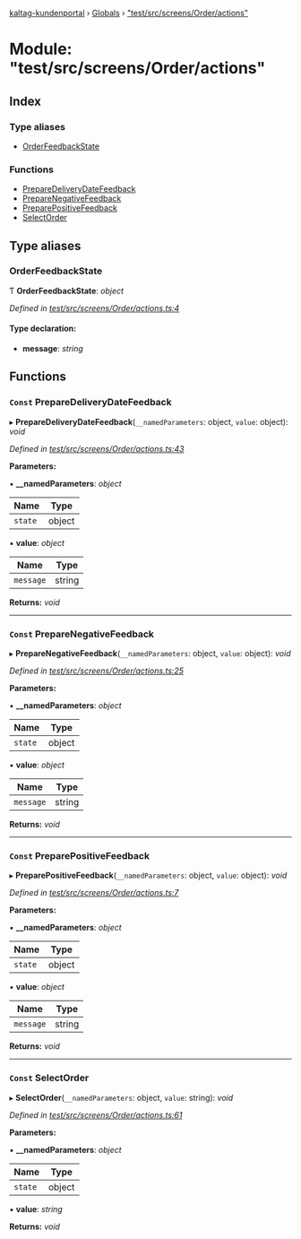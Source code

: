 [kaltag-kundenportal](../README.md) › [Globals](../globals.md) › ["test/src/screens/Order/actions"](_test_src_screens_order_actions_.md)

# Module: "test/src/screens/Order/actions"

## Index

### Type aliases

* [OrderFeedbackState](_test_src_screens_order_actions_.md#orderfeedbackstate)

### Functions

* [PrepareDeliveryDateFeedback](_test_src_screens_order_actions_.md#const-preparedeliverydatefeedback)
* [PrepareNegativeFeedback](_test_src_screens_order_actions_.md#const-preparenegativefeedback)
* [PreparePositiveFeedback](_test_src_screens_order_actions_.md#const-preparepositivefeedback)
* [SelectOrder](_test_src_screens_order_actions_.md#const-selectorder)

## Type aliases

###  OrderFeedbackState

Ƭ **OrderFeedbackState**: *object*

*Defined in [test/src/screens/Order/actions.ts:4](https://github.com/fopsdev/ovl/blob/f9b6194/test/src/screens/Order/actions.ts#L4)*

#### Type declaration:

* **message**: *string*

## Functions

### `Const` PrepareDeliveryDateFeedback

▸ **PrepareDeliveryDateFeedback**(`__namedParameters`: object, `value`: object): *void*

*Defined in [test/src/screens/Order/actions.ts:43](https://github.com/fopsdev/ovl/blob/f9b6194/test/src/screens/Order/actions.ts#L43)*

**Parameters:**

▪ **__namedParameters**: *object*

Name | Type |
------ | ------ |
`state` | object |

▪ **value**: *object*

Name | Type |
------ | ------ |
`message` | string |

**Returns:** *void*

___

### `Const` PrepareNegativeFeedback

▸ **PrepareNegativeFeedback**(`__namedParameters`: object, `value`: object): *void*

*Defined in [test/src/screens/Order/actions.ts:25](https://github.com/fopsdev/ovl/blob/f9b6194/test/src/screens/Order/actions.ts#L25)*

**Parameters:**

▪ **__namedParameters**: *object*

Name | Type |
------ | ------ |
`state` | object |

▪ **value**: *object*

Name | Type |
------ | ------ |
`message` | string |

**Returns:** *void*

___

### `Const` PreparePositiveFeedback

▸ **PreparePositiveFeedback**(`__namedParameters`: object, `value`: object): *void*

*Defined in [test/src/screens/Order/actions.ts:7](https://github.com/fopsdev/ovl/blob/f9b6194/test/src/screens/Order/actions.ts#L7)*

**Parameters:**

▪ **__namedParameters**: *object*

Name | Type |
------ | ------ |
`state` | object |

▪ **value**: *object*

Name | Type |
------ | ------ |
`message` | string |

**Returns:** *void*

___

### `Const` SelectOrder

▸ **SelectOrder**(`__namedParameters`: object, `value`: string): *void*

*Defined in [test/src/screens/Order/actions.ts:61](https://github.com/fopsdev/ovl/blob/f9b6194/test/src/screens/Order/actions.ts#L61)*

**Parameters:**

▪ **__namedParameters**: *object*

Name | Type |
------ | ------ |
`state` | object |

▪ **value**: *string*

**Returns:** *void*
